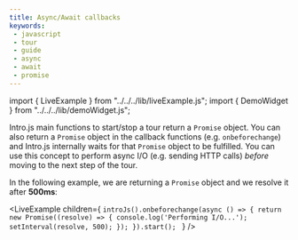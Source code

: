 ```yaml
---
title: Async/Await callbacks
keywords:
 - javascript
 - tour
 - guide
 - async
 - await
 - promise
---
```


import { LiveExample } from "../../../lib/liveExample.js";
import { DemoWidget } from "../../../lib/demoWidget.js";


Intro.js main functions to start/stop a tour return a `Promise` object. You can also return a `Promise` object in the callback functions
(e.g. `onbeforechange`) and Intro.js internally waits for that `Promise` object to be fulfilled. You can use this concept to perform async I/O (e.g. sending HTTP calls) _before_ moving to the next step of the tour.

In the following example, we are returning a `Promise` object and we resolve it after **500ms**:

<LiveExample children={
`introJs().onbeforechange(async () => {
  return new Promise((resolve) => {
    console.log('Performing I/O...');
    setInterval(resolve, 500);
  });
}).start();
`
} />

<br/>

<DemoWidget></DemoWidget>
